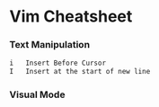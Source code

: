 # Vim Cheatsheet

### Text Manipulation
```bash
i   Insert Before Cursor
I   Insert at the start of new line

```

### Visual Mode
